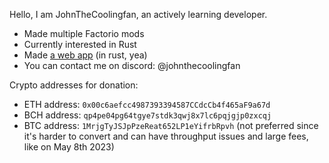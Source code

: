 Hello, I am JohnTheCoolingfan, an actively learning developer.

- Made multiple Factorio mods
- Currently interested in Rust
- Made [a web app](https://johnthecoolingfan.github.io/factorio-web-calculator/) (in rust, yea)
- You can contact me on discord: @johnthecoolingfan

Crypto addresses for donation:
* ETH address: `0x00c6aefcc4987393394587CCdcCb4f465aF9a67d`
* BCH address: `qp4pe04pg64tgye7stdk3qwj8x7lc6pqjgjp0zxcqj`
* BTC address: `1MrjgTyJSJpPzeReat652LP1eYifrbRpvh` (not preferred since it's harder to convert and can have throughput issues and large fees, like on May 8th 2023)
